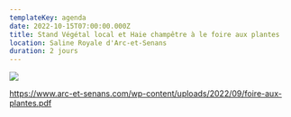 ```yaml
---
templateKey: agenda
date: 2022-10-15T07:00:00.000Z
title: Stand Végétal local et Haie champêtre à le foire aux plantes
location: Saline Royale d'Arc-et-Senans
duration: 2 jours
---
```

![](?nf_resize=fit&w=400#center)

<https://www.arc-et-senans.com/wp-content/uploads/2022/09/foire-aux-plantes.pdf>